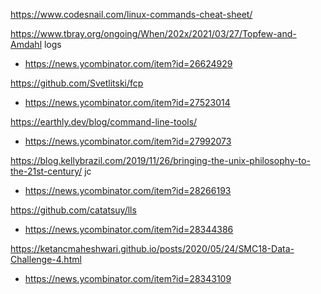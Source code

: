https://www.codesnail.com/linux-commands-cheat-sheet/

https://www.tbray.org/ongoing/When/202x/2021/03/27/Topfew-and-Amdahl logs
* https://news.ycombinator.com/item?id=26624929

https://github.com/Svetlitski/fcp
* https://news.ycombinator.com/item?id=27523014

https://earthly.dev/blog/command-line-tools/
* https://news.ycombinator.com/item?id=27992073

https://blog.kellybrazil.com/2019/11/26/bringing-the-unix-philosophy-to-the-21st-century/ jc
* https://news.ycombinator.com/item?id=28266193

https://github.com/catatsuy/lls
* https://news.ycombinator.com/item?id=28344386

https://ketancmaheshwari.github.io/posts/2020/05/24/SMC18-Data-Challenge-4.html
* https://news.ycombinator.com/item?id=28343109